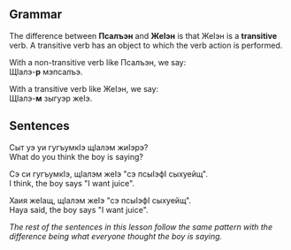 ## Grammar

The difference between **Псалъэн** and **ЖеIэн** is that ЖеIэн is a __transitive__ verb. A transitive verb has an object to which the verb action is performed.

With a non-transitive verb like Псалъэн, we say:  
ЩIалэ-**р** мэпсалъэ.

With a transitive verb like ЖеIэн, we say:  
ЩIалэ-**м** зыгуэр жеIэ.
## Sentences

Сыт уэ уи гугъумкIэ щIалэм жиIэрэ?  
What do you think the boy is saying?

Сэ си гугъумкIэ, щIалэм жеIэ "сэ псыIэфI сыхуейщ".  
I think, the boy says "I want juice".

Хаия жеIащ, щIалэм жеIэ "сэ псыIэфI сыхуейщ".  
Haya said, the boy says "I want juice".

*The rest of the sentences in this lesson follow the same pattern with the difference being what everyone thought the boy is saying.*
